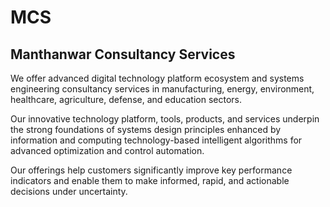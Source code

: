 # MCS
## Manthanwar Consultancy Services


We offer advanced digital technology platform ecosystem and systems engineering consultancy services in manufacturing, energy, environment, healthcare, agriculture, defense, and education sectors. 

Our innovative technology platform, tools, products, and services underpin the strong foundations of systems design principles enhanced by information and computing technology-based intelligent algorithms for advanced optimization and control automation. 

Our offerings help customers significantly improve key performance indicators and enable them to make informed, rapid, and actionable decisions under uncertainty.